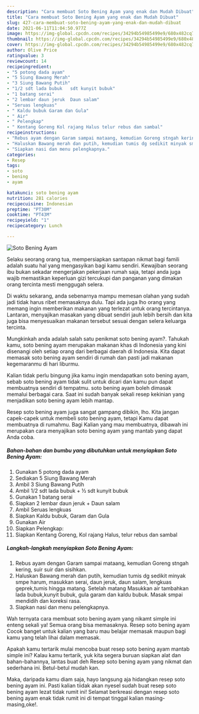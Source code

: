 ```yaml
---
description: "Cara membuat Soto Bening Ayam yang enak dan Mudah Dibuat"
title: "Cara membuat Soto Bening Ayam yang enak dan Mudah Dibuat"
slug: 427-cara-membuat-soto-bening-ayam-yang-enak-dan-mudah-dibuat
date: 2021-06-11T11:04:50.977Z
image: https://img-global.cpcdn.com/recipes/34294b54985499e9/680x482cq70/soto-bening-ayam-foto-resep-utama.jpg
thumbnail: https://img-global.cpcdn.com/recipes/34294b54985499e9/680x482cq70/soto-bening-ayam-foto-resep-utama.jpg
cover: https://img-global.cpcdn.com/recipes/34294b54985499e9/680x482cq70/soto-bening-ayam-foto-resep-utama.jpg
author: Olive Price
ratingvalue: 3
reviewcount: 14
recipeingredient:
- "5 potong dada ayam"
- "5 Siung Bawang Merah"
- "3 Siung Bawang Putih"
- "1/2 sdt lada bubuk   sdt kunyit bubuk"
- "1 batang serai"
- "2 lembar daun jeruk  Daun salam"
- "Seruas lengkuas"
- " Kaldu bubuk Garam dan Gula"
- " Air"
- " Pelengkap"
- " Kentang Goreng Kol rajang Halus telur rebus dan sambal"
recipeinstructions:
- "Rebus ayam dengan Garam sampai mataang, kemudian Goreng stngah kering, suir suir dan sisihkan."
- "Haluskan Bawang merah dan putih, kemudian tumis dg sedikit minyak smpe harum, masukkan serai, daun jeruk, daun salam, lengkuas geprek,tumis hingga matang. Setelah matang Masukkan air tambahkan lada bubuk,kunyit bubuk, gula garam dan kaldu bubuk. Masak smpai mendidih dan koreksi rasa."
- "Siapkan nasi dan menu pelengkapnya."
categories:
- Resep
tags:
- soto
- bening
- ayam

katakunci: soto bening ayam 
nutrition: 281 calories
recipecuisine: Indonesian
preptime: "PT30M"
cooktime: "PT43M"
recipeyield: "1"
recipecategory: Lunch

---
```



![Soto Bening Ayam](https://img-global.cpcdn.com/recipes/34294b54985499e9/680x482cq70/soto-bening-ayam-foto-resep-utama.jpg)

Selaku seorang orang tua, mempersiapkan santapan nikmat bagi famili adalah suatu hal yang mengasyikan bagi kamu sendiri. Kewajiban seorang ibu bukan sekadar mengerjakan pekerjaan rumah saja, tetapi anda juga wajib memastikan keperluan gizi tercukupi dan panganan yang dimakan orang tercinta mesti menggugah selera.

Di waktu  sekarang, anda sebenarnya mampu memesan olahan yang sudah jadi tidak harus ribet memasaknya dulu. Tapi ada juga lho orang yang memang ingin memberikan makanan yang terlezat untuk orang tercintanya. Lantaran, menyajikan masakan yang dibuat sendiri jauh lebih bersih dan kita juga bisa menyesuaikan makanan tersebut sesuai dengan selera keluarga tercinta. 



Mungkinkah anda adalah salah satu penikmat soto bening ayam?. Tahukah kamu, soto bening ayam merupakan makanan khas di Indonesia yang kini disenangi oleh setiap orang dari berbagai daerah di Indonesia. Kita dapat memasak soto bening ayam sendiri di rumah dan pasti jadi makanan kegemaranmu di hari liburmu.

Kalian tidak perlu bingung jika kamu ingin mendapatkan soto bening ayam, sebab soto bening ayam tidak sulit untuk dicari dan kamu pun dapat membuatnya sendiri di tempatmu. soto bening ayam boleh dimasak memalui berbagai cara. Saat ini sudah banyak sekali resep kekinian yang menjadikan soto bening ayam lebih mantap.

Resep soto bening ayam juga sangat gampang dibikin, lho. Kita jangan capek-capek untuk membeli soto bening ayam, tetapi Kamu dapat membuatnya di rumahmu. Bagi Kalian yang mau membuatnya, dibawah ini merupakan cara menyajikan soto bening ayam yang mantab yang dapat Anda coba.

<!--inarticleads1-->

##### Bahan-bahan dan bumbu yang dibutuhkan untuk menyiapkan Soto Bening Ayam:

1. Gunakan 5 potong dada ayam
1. Sediakan 5 Siung Bawang Merah
1. Ambil 3 Siung Bawang Putih
1. Ambil 1/2 sdt lada bubuk + ½ sdt kunyit bubuk
1. Gunakan 1 batang serai
1. Siapkan 2 lembar daun jeruk + Daun salam
1. Ambil Seruas lengkuas
1. Siapkan  Kaldu bubuk, Garam dan Gula
1. Gunakan  Air
1. Siapkan  Pelengkap:
1. Siapkan  Kentang Goreng, Kol rajang Halus, telur rebus dan sambal




<!--inarticleads2-->

##### Langkah-langkah menyiapkan Soto Bening Ayam:

1. Rebus ayam dengan Garam sampai mataang, kemudian Goreng stngah kering, suir suir dan sisihkan.
1. Haluskan Bawang merah dan putih, kemudian tumis dg sedikit minyak smpe harum, masukkan serai, daun jeruk, daun salam, lengkuas geprek,tumis hingga matang. Setelah matang Masukkan air tambahkan lada bubuk,kunyit bubuk, gula garam dan kaldu bubuk. Masak smpai mendidih dan koreksi rasa.
1. Siapkan nasi dan menu pelengkapnya.




Wah ternyata cara membuat soto bening ayam yang nikamt simple ini enteng sekali ya! Semua orang bisa memasaknya. Resep soto bening ayam Cocok banget untuk kalian yang baru mau belajar memasak maupun bagi kamu yang telah lihai dalam memasak.

Apakah kamu tertarik mulai mencoba buat resep soto bening ayam mantab simple ini? Kalau kamu tertarik, yuk kita segera buruan siapkan alat dan bahan-bahannya, lantas buat deh Resep soto bening ayam yang nikmat dan sederhana ini. Betul-betul mudah kan. 

Maka, daripada kamu diam saja, hayo langsung aja hidangkan resep soto bening ayam ini. Pasti kalian tiidak akan nyesel sudah buat resep soto bening ayam lezat tidak rumit ini! Selamat berkreasi dengan resep soto bening ayam enak tidak rumit ini di tempat tinggal kalian masing-masing,oke!.

